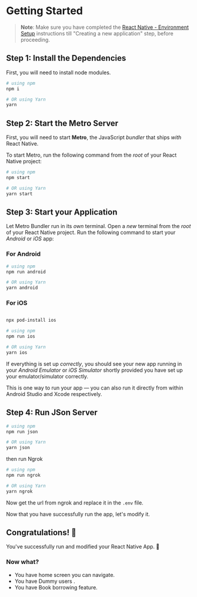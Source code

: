 
# Getting Started

>**Note**: Make sure you have completed the [React Native - Environment Setup](https://reactnative.dev/docs/environment-setup) instructions till "Creating a new application" step, before proceeding.

## Step 1: Install the Dependencies

First, you will need to install node modules.


```bash
# using npm
npm i

# OR using Yarn
yarn
```
## Step 2: Start the Metro Server

First, you will need to start **Metro**, the JavaScript _bundler_ that ships _with_ React Native.

To start Metro, run the following command from the _root_ of your React Native project:

```bash
# using npm
npm start

# OR using Yarn
yarn start
```

## Step 3: Start your Application

Let Metro Bundler run in its _own_ terminal. Open a _new_ terminal from the _root_ of your React Native project. Run the following command to start your _Android_ or _iOS_ app:

### For Android

```bash
# using npm
npm run android

# OR using Yarn
yarn android
```

### For iOS

```bash

npx pod-install ios

# using npm
npm run ios

# OR using Yarn
yarn ios
```

If everything is set up _correctly_, you should see your new app running in your _Android Emulator_ or _iOS Simulator_ shortly provided you have set up your emulator/simulator correctly.

This is one way to run your app — you can also run it directly from within Android Studio and Xcode respectively.

## Step 4: Run JSon Server

```bash
# using npm
npm run json

# OR using Yarn
yarn json
```

then run Ngrok

```bash
# using npm
npm run ngrok

# OR using Yarn
yarn ngrok
```

Now get the url from ngrok and replace it in the `.env` file.

Now that you have successfully run the app, let's modify it.


## Congratulations! :tada:

You've successfully run and modified your React Native App. :partying_face:

### Now what?

- You have home screen you can navigate.
- You have Dummy users .
- You have Book borrowing feature.

